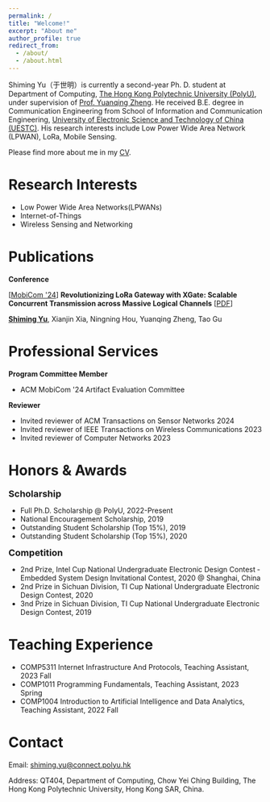 ```yaml
---
permalink: /
title: "Welcome!"
excerpt: "About me"
author_profile: true
redirect_from: 
  - /about/
  - /about.html
---
```

Shiming Yu（于世明）is currently a second-year Ph. D. student at Department of Computing, [The Hong Kong Polytechnic University (PolyU)](https://www.polyu.edu.hk/), under supervision of [Prof. Yuanqing Zheng](https://www4.comp.polyu.edu.hk/~csyqzheng/). He received B.E. degree in Communication Engineering from School of Information and Communication Engineering, [University of Electronic Science and Technology of China (UESTC)](https://en.uestc.edu.cn/). His research interests include Low Power Wide Area Network (LPWAN), LoRa, Mobile Sensing.

Please find more about me in my [CV](files/cv_14.pdf).


Research Interests
======
* Low Power Wide Area Networks(LPWANs) 
* Internet-of-Things
* Wireless Sensing and Networking

Publications
======
**Conference**

[[MobiCom '24](https://www.sigmobile.org/mobicom/2024)] **Revolutionizing LoRa Gateway with XGate: Scalable Concurrent Transmission across Massive Logical Channels** [[PDF](files/MobiCom_24_XGate_CameraReady.pdf)]

**<u>Shiming Yu</u>**, Xianjin Xia, Ningning Hou, Yuanqing Zheng, Tao Gu

Professional Services
======
**Program Committee Member**
* ACM MobiCom '24 Artifact Evaluation Committee

**Reviewer**
* Invited reviewer of ACM Transactions on Sensor Networks 2024
* Invited reviewer of IEEE Transactions on Wireless Communications 2023
* Invited reviewer of Computer Networks 2023

Honors & Awards
======
**<font size=4>Scholarship</font>**
* Full Ph.D. Scholarship @ PolyU, 2022-Present
* National Encouragement Scholarship, 2019
* Outstanding Student Scholarship (Top 15%), 2019
* Outstanding Student Scholarship (Top 15%), 2020

**<font size=4>Competition</font>**
* 2nd Prize, Intel Cup National Undergraduate Electronic Design Contest ‑ Embedded System Design Invitational Contest, 2020 @ Shanghai, China
* 2nd Prize in Sichuan Division, TI Cup National Undergraduate Electronic Design Contest, 2020
* 3nd Prize in Sichuan Division, TI Cup National Undergraduate Electronic Design Contest, 2019

Teaching Experience
======
* COMP5311 Internet Infrastructure And Protocols, Teaching Assistant, 2023 Fall
* COMP1011 Programming Fundamentals, Teaching Assistant, 2023 Spring
* COMP1004 Introduction to Artificial Intelligence and Data Analytics, Teaching Assistant, 2022 Fall

Contact
======
Email: shiming.yu@connect.polyu.hk

Address: QT404, Department of Computing, Chow Yei Ching Building, The Hong Kong Polytechnic University, Hong Kong SAR, China.